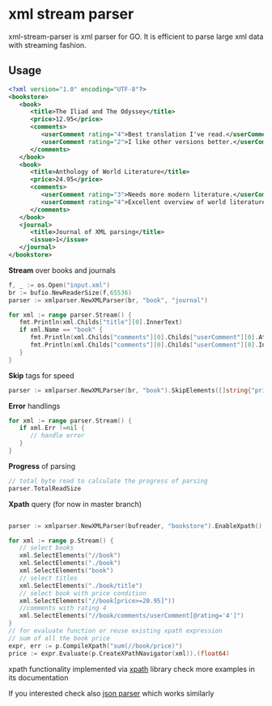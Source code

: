 # xml stream parser

xml-stream-parser is xml parser for GO. It is efficient to parse large xml data with streaming fashion.

## Usage

```xml
<?xml version="1.0" encoding="UTF-8"?>
<bookstore>
   <book>
      <title>The Iliad and The Odyssey</title>
      <price>12.95</price>
      <comments>
         <userComment rating="4">Best translation I've read.</userComment>
         <userComment rating="2">I like other versions better.</userComment>
      </comments>
   </book>
   <book>
      <title>Anthology of World Literature</title>
      <price>24.95</price>
      <comments>
         <userComment rating="3">Needs more modern literature.</userComment>
         <userComment rating="4">Excellent overview of world literature.</userComment>
      </comments>
   </book>
   <journal>
      <title>Journal of XML parsing</title>
      <issue>1</issue>
   </journal>
</bookstore>
```

**Stream** over books and journals

```go
f, _ := os.Open("input.xml")
br := bufio.NewReaderSize(f,65536)
parser := xmlparser.NewXMLParser(br, "book", "journal")

for xml := range parser.Stream() {
   fmt.Println(xml.Childs["title"][0].InnerText)
   if xml.Name == "book" {
      fmt.Println(xml.Childs["comments"][0].Childs["userComment"][0].Attrs["rating"])
      fmt.Println(xml.Childs["comments"][0].Childs["userComment"][0].InnerText)
   }
}
```

**Skip** tags for speed

```go
parser := xmlparser.NewXMLParser(br, "book").SkipElements([]string{"price", "comments"})
```

**Error** handlings

```go
for xml := range parser.Stream() {
   if xml.Err !=nil {
      // handle error
   }
}
```

**Progress** of parsing

```go
// total byte read to calculate the progress of parsing
parser.TotalReadSize
```

**Xpath** query (for now in master branch)
```go

parser := xmlparser.NewXMLParser(bufreader, "bookstore").EnableXpath()

for xml := range p.Stream() {
   // select books 
   xml.SelectElements("//book")
   xml.SelectElements("./book")
   xml.SelectElements("book")
   // select titles
   xml.SelectElements("./book/title")
   // select book with price condition
   xml.SelectElements("//book[price>=20.95]"))
   //comments with rating 4
   xml.SelectElements("//book/comments/userComment[@rating='4']")
}
// for evaluate function or reuse existing xpath expression
// sum of all the book price
expr, err := p.CompileXpath("sum(//book/price)")
price := expr.Evaluate(p.CreateXPathNavigator(xml)).(float64)

```
xpath functionality implemented via [xpath](https://github.com/antchfx/xpath) library check more 
examples in its documentation

If you interested check also [json parser](https://github.com/tamerh/jsparser) which works similarly
